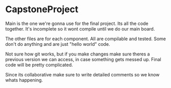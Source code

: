 # CapstoneProject
Main is the one we're gonna use for the final project. Its all the code together. It's incomplete so it wont compile until we do our main board.

The other files are for each component. All are compilable and tested. Some don't do anything and are just "hello world" code.

Not sure how git works, but if you make changes make sure theres a previous version we can access, in case something gets messed up. Final code will be pretty complicated.

Since its collaborative make sure to write detailed comments so we know whats happening. 
